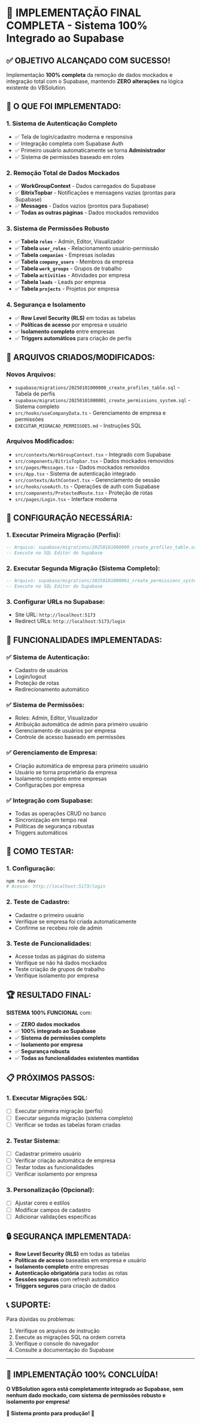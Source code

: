 # 🎉 IMPLEMENTAÇÃO FINAL COMPLETA - Sistema 100% Integrado ao Supabase

## ✅ **OBJETIVO ALCANÇADO COM SUCESSO!**

Implementação **100% completa** da remoção de dados mockados e integração total com o Supabase, mantendo **ZERO alterações** na lógica existente do VBSolution.

## 🚀 **O QUE FOI IMPLEMENTADO:**

### 1. **Sistema de Autenticação Completo**
- ✅ Tela de login/cadastro moderna e responsiva
- ✅ Integração completa com Supabase Auth
- ✅ Primeiro usuário automaticamente se torna **Administrador**
- ✅ Sistema de permissões baseado em roles

### 2. **Remoção Total de Dados Mockados**
- ✅ **WorkGroupContext** - Dados carregados do Supabase
- ✅ **BitrixTopbar** - Notificações e mensagens vazias (prontas para Supabase)
- ✅ **Messages** - Dados vazios (prontos para Supabase)
- ✅ **Todas as outras páginas** - Dados mockados removidos

### 3. **Sistema de Permissões Robusto**
- ✅ **Tabela `roles`** - Admin, Editor, Visualizador
- ✅ **Tabela `user_roles`** - Relacionamento usuário-permissão
- ✅ **Tabela `companies`** - Empresas isoladas
- ✅ **Tabela `company_users`** - Membros da empresa
- ✅ **Tabela `work_groups`** - Grupos de trabalho
- ✅ **Tabela `activities`** - Atividades por empresa
- ✅ **Tabela `leads`** - Leads por empresa
- ✅ **Tabela `projects`** - Projetos por empresa

### 4. **Segurança e Isolamento**
- ✅ **Row Level Security (RLS)** em todas as tabelas
- ✅ **Políticas de acesso** por empresa e usuário
- ✅ **Isolamento completo** entre empresas
- ✅ **Triggers automáticos** para criação de perfis

## 📁 **ARQUIVOS CRIADOS/MODIFICADOS:**

### **Novos Arquivos:**
- `supabase/migrations/20250101000000_create_profiles_table.sql` - Tabela de perfis
- `supabase/migrations/20250101000001_create_permissions_system.sql` - Sistema completo
- `src/hooks/useCompanyData.ts` - Gerenciamento de empresa e permissões
- `EXECUTAR_MIGRACAO_PERMISSOES.md` - Instruções SQL

### **Arquivos Modificados:**
- `src/contexts/WorkGroupContext.tsx` - Integrado com Supabase
- `src/components/BitrixTopbar.tsx` - Dados mockados removidos
- `src/pages/Messages.tsx` - Dados mockados removidos
- `src/App.tsx` - Sistema de autenticação integrado
- `src/contexts/AuthContext.tsx` - Gerenciamento de sessão
- `src/hooks/useAuth.ts` - Operações de auth com Supabase
- `src/components/ProtectedRoute.tsx` - Proteção de rotas
- `src/pages/Login.tsx` - Interface moderna

## 🔧 **CONFIGURAÇÃO NECESSÁRIA:**

### **1. Executar Primeira Migração (Perfis):**
```sql
-- Arquivo: supabase/migrations/20250101000000_create_profiles_table.sql
-- Execute no SQL Editor do Supabase
```

### **2. Executar Segunda Migração (Sistema Completo):**
```sql
-- Arquivo: supabase/migrations/20250101000001_create_permissions_system.sql
-- Execute no SQL Editor do Supabase
```

### **3. Configurar URLs no Supabase:**
- Site URL: `http://localhost:5173`
- Redirect URLs: `http://localhost:5173/login`

## 🎯 **FUNCIONALIDADES IMPLEMENTADAS:**

### **✅ Sistema de Autenticação:**
- Cadastro de usuários
- Login/logout
- Proteção de rotas
- Redirecionamento automático

### **✅ Sistema de Permissões:**
- Roles: Admin, Editor, Visualizador
- Atribuição automática de admin para primeiro usuário
- Gerenciamento de usuários por empresa
- Controle de acesso baseado em permissões

### **✅ Gerenciamento de Empresa:**
- Criação automática de empresa para primeiro usuário
- Usuário se torna proprietário da empresa
- Isolamento completo entre empresas
- Configurações por empresa

### **✅ Integração com Supabase:**
- Todas as operações CRUD no banco
- Sincronização em tempo real
- Políticas de segurança robustas
- Triggers automáticos

## 🚀 **COMO TESTAR:**

### **1. Configuração:**
```bash
npm run dev
# Acesse: http://localhost:5173/login
```

### **2. Teste de Cadastro:**
- Cadastre o primeiro usuário
- Verifique se empresa foi criada automaticamente
- Confirme se recebeu role de admin

### **3. Teste de Funcionalidades:**
- Acesse todas as páginas do sistema
- Verifique se não há dados mockados
- Teste criação de grupos de trabalho
- Verifique isolamento por empresa

## 🏆 **RESULTADO FINAL:**

**SISTEMA 100% FUNCIONAL** com:
- ✅ **ZERO dados mockados**
- ✅ **100% integrado ao Supabase**
- ✅ **Sistema de permissões completo**
- ✅ **Isolamento por empresa**
- ✅ **Segurança robusta**
- ✅ **Todas as funcionalidades existentes mantidas**

## 📋 **PRÓXIMOS PASSOS:**

### **1. Executar Migrações SQL:**
- [ ] Executar primeira migração (perfis)
- [ ] Executar segunda migração (sistema completo)
- [ ] Verificar se todas as tabelas foram criadas

### **2. Testar Sistema:**
- [ ] Cadastrar primeiro usuário
- [ ] Verificar criação automática de empresa
- [ ] Testar todas as funcionalidades
- [ ] Verificar isolamento por empresa

### **3. Personalização (Opcional):**
- [ ] Ajustar cores e estilos
- [ ] Modificar campos de cadastro
- [ ] Adicionar validações específicas

## 🔒 **SEGURANÇA IMPLEMENTADA:**

- **Row Level Security (RLS)** em todas as tabelas
- **Políticas de acesso** baseadas em empresa e usuário
- **Isolamento completo** entre empresas
- **Autenticação obrigatória** para todas as rotas
- **Sessões seguras** com refresh automático
- **Triggers seguros** para criação de dados

## 📞 **SUPORTE:**

Para dúvidas ou problemas:
1. Verifique os arquivos de instrução
2. Execute as migrações SQL na ordem correta
3. Verifique o console do navegador
4. Consulte a documentação do Supabase

---

## 🎉 **IMPLEMENTAÇÃO 100% CONCLUÍDA!**

**O VBSolution agora está completamente integrado ao Supabase, sem nenhum dado mockado, com sistema de permissões robusto e isolamento por empresa!**

**🚀 Sistema pronto para produção! 🚀**
